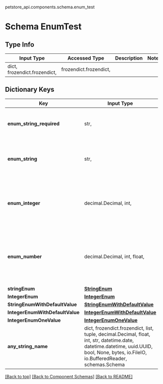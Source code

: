 petstore_api.components.schema.enum_test
# Schema EnumTest

## Type Info
Input Type | Accessed Type | Description | Notes
------------ | ------------- | ------------- | -------------
dict, frozendict.frozendict,  | frozendict.frozendict,  |  |

## Dictionary Keys
Key | Input Type | Accessed Type | Description | Notes
------------ | ------------- | ------------- | ------------- | -------------
**enum_string_required** | str,  | str,  |  | must be one of ["UPPER", "lower", "", ]
**enum_string** | str,  | str,  |  | [optional] must be one of ["UPPER", "lower", "", ]
**enum_integer** | decimal.Decimal, int,  | decimal.Decimal,  |  | [optional] must be one of [1, -1, ] value must be a 32 bit integer
**enum_number** | decimal.Decimal, int, float,  | decimal.Decimal,  |  | [optional] must be one of [1.1, -1.2, ] value must be a 64 bit float
**stringEnum** | [**StringEnum**](string_enum.md) | [**StringEnum**](string_enum.md) |  | [optional]
**IntegerEnum** | [**IntegerEnum**](integer_enum.md) | [**IntegerEnum**](integer_enum.md) |  | [optional]
**StringEnumWithDefaultValue** | [**StringEnumWithDefaultValue**](string_enum_with_default_value.md) | [**StringEnumWithDefaultValue**](string_enum_with_default_value.md) |  | [optional]
**IntegerEnumWithDefaultValue** | [**IntegerEnumWithDefaultValue**](integer_enum_with_default_value.md) | [**IntegerEnumWithDefaultValue**](integer_enum_with_default_value.md) |  | [optional]
**IntegerEnumOneValue** | [**IntegerEnumOneValue**](integer_enum_one_value.md) | [**IntegerEnumOneValue**](integer_enum_one_value.md) |  | [optional]
**any_string_name** | dict, frozendict.frozendict, list, tuple, decimal.Decimal, float, int, str, datetime.date, datetime.datetime, uuid.UUID, bool, None, bytes, io.FileIO, io.BufferedReader, schemas.Schema | frozendict.frozendict, tuple, decimal.Decimal, str, bytes, BoolClass, NoneClass, FileIO | any string name can be used but the value must be the correct type | [optional]

[[Back to top]](#top) [[Back to Component Schemas]](../../../README.md#Component-Schemas) [[Back to README]](../../../README.md)
